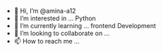 - 👋 Hi, I’m @amina-a12
- 👀 I’m interested in ... Python
- 🌱 I’m currently learning ... frontend Development
- 💞️ I’m looking to collaborate on ...
- 📫 How to reach me ...

<!---
amina-a12/amina-a12 is a ✨ special ✨ repository because its `README.md` (this file) appears on your GitHub profile.
You can click the Preview link to take a look at your changes.
--->
